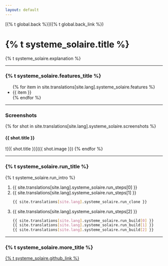 ```yaml
---
layout: default
---
```


[{% t global.back %}]({% t global.back_link %})

# {% t systeme_solaire.title %}

{% t systeme_solaire.explanation %}

---



### {% t systeme_solaire.features_title %}

<ul>
  {% for item in site.translations[site.lang].systeme_solaire.features %}
    <li>{{ item }}</li>
  {% endfor %}
</ul>

---

### Screenshots

{% for shot in site.translations[site.lang].systeme_solaire.screenshots %}

#### {{ shot.title }}

![{{ shot.title }}]({{ shot.image }})
{% endfor %}


---

### {% t systeme_solaire.run_title %}

{% t systeme_solaire.run_intro %}

1. {{ site.translations[site.lang].systeme_solaire.run_steps[0] }}
2. {{ site.translations[site.lang].systeme_solaire.run_steps[1] }}
    ```bash
    {{ site.translations[site.lang].systeme_solaire.run_clone }}
    ```
3. {{ site.translations[site.lang].systeme_solaire.run_steps[2] }}
    ```bash
    {{ site.translations[site.lang].systeme_solaire.run_build[0] }}
    {{ site.translations[site.lang].systeme_solaire.run_build[1] }}
    {{ site.translations[site.lang].systeme_solaire.run_build[2] }}
    ```


---

### {% t systeme_solaire.more_title %}

[{% t systeme_solaire.github_link %}](https://github.com/ArianDervishaj/simulation-systeme-solaire)
